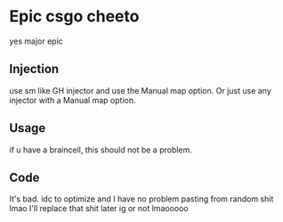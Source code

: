 # Epic csgo cheeto
yes major epic
## Injection
use sm like GH injector and use the Manual map option. Or just use any injector with a Manual map option.

## Usage
if u have a braincell, this should not be a problem.

## Code
It's bad. idc to optimize and I have no problem pasting from random shit lmao
I'll replace that shit later ig
or not lmaooooo